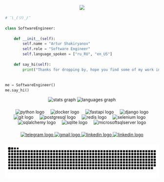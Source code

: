 <div align="center">
  <img src="https://readme-typing-svg.demolab.com/?lines=Hello+World!;I'm+a+Python+Software+Engineer+;who+loves+:;1. Fast-API;2. Django;3. Web3;4. Next.js;and...;5. DOGGY&center=true&size=30"/>
</div>

```python
# ¯\_(ツ)_/¯

class SoftwareEngineer:

    def __init__(self):
        self.name = "Artur Shakiryanov"
        self.role = "Software Engineer"
        self.language_spoken = ["ru_RU", "en_US"]

    def say_hi(self):
        print("Thanks for dropping by, hope you find some of my work interesting.")


me = SoftwareEngineer()
me.say_hi()
```
<div align="center">  
  <div align="center">
    <img src="https://github-readme-stats.vercel.app/api?username=Arthur-king18&hide_title=false&hide_rank=false&show_icons=true&include_all_commits=true&count_private=true&disable_animations=false&theme=dark&locale=en&hide_border=false" height="150" alt="stats graph"  />
    <img src="https://github-readme-stats.vercel.app/api/top-langs?username=Arthur-king18&locale=en&hide_title=false&layout=compact&card_width=320&langs_count=5&theme=dark&hide_border=false" height="150" alt="languages graph"  />
  </div>
  
  ###
  
  <div align="center">
    <img width="12" />
    <img src="https://cdn.jsdelivr.net/gh/devicons/devicon/icons/python/python-original.svg" height="30" alt="python logo"  />
    <img width="12" />
    <img src="https://cdn.jsdelivr.net/gh/devicons/devicon/icons/docker/docker-original.svg" height="30" alt="docker logo"  />
    <img width="12" />
    <img src="https://cdn.jsdelivr.net/gh/devicons/devicon/icons/fastapi/fastapi-original.svg" height="30" alt="fastapi logo"  />
    <img width="12" />
    <img src="https://cdn.jsdelivr.net/gh/devicons/devicon/icons/django/django-plain.svg" height="30" alt="django logo"  />
    <img width="12" />
    <img src="https://cdn.jsdelivr.net/gh/devicons/devicon/icons/git/git-original.svg" height="30" alt="git logo"  />
    <img width="12" />
    <img src="https://cdn.jsdelivr.net/gh/devicons/devicon/icons/postgresql/postgresql-original.svg" height="30" alt="postgresql logo"  />
    <img width="12" />
    <img src="https://cdn.jsdelivr.net/gh/devicons/devicon/icons/redis/redis-original.svg" height="30" alt="redis logo"  />
    <img width="12" />
    <img src="https://cdn.jsdelivr.net/gh/devicons/devicon/icons/selenium/selenium-original.svg" height="30" alt="selenium logo"  />
    <img width="12" />
    <img src="https://cdn.jsdelivr.net/gh/devicons/devicon/icons/sqlalchemy/sqlalchemy-original.svg" height="30" alt="sqlalchemy logo"  />
    <img width="12" />
    <img src="https://cdn.jsdelivr.net/gh/devicons/devicon/icons/sqlite/sqlite-original.svg" height="30" alt="sqlite logo"  />
    <img width="12" />
    <img src="https://cdn.jsdelivr.net/gh/devicons/devicon/icons/microsoftsqlserver/microsoftsqlserver-plain.svg" height="30" alt="microsoftsqlserver logo"  />
  </div>
  
  ###
  
  <div align="center">
    <a href="https://t.me/artur_SAA" target="_blank">
      <img src="https://img.shields.io/static/v1?message=Telegram&logo=telegram&label=&color=2CA5E0&logoColor=white&labelColor=&style=for-the-badge" height="35" alt="telegram logo"  />
    </a>
    <a href="https://mailto:arturik060406@gmail.com" target="_blank">
      <img src="https://img.shields.io/static/v1?message=Gmail&logo=gmail&label=&color=D14836&logoColor=white&labelColor=&style=for-the-badge" height="35" alt="gmail logo"  />
    </a>
    <a href="https://www.linkedin.com/" target="_blank">
      <img src="https://img.shields.io/static/v1?message=LinkedIn&logo=linkedin&label=&color=0077B5&logoColor=white&labelColor=&style=for-the-badge" height="35" alt="linkedin logo"  />
    </a>
    <a href="https://izhevsk.hh.ru/applicant/resumes/view?resume=f8ebd7d6ff0c57d5d30039ed1f6f4a524c4b71" target="_blank">
      <img src="https://img.shields.io/static/v1?message=HH.ru&logo=head-hunter&label=&color=D14836&logoColor=white&labelColor=&style=for-the-badge" height="35" alt="linkedin logo"  />
    </a>
  </div>
  
  ###
  
  <img src="https://raw.githubusercontent.com/Arthur-king18/Arthur-king18/output/snake.svg" alt="Snake animation" />
  
###
</div>

